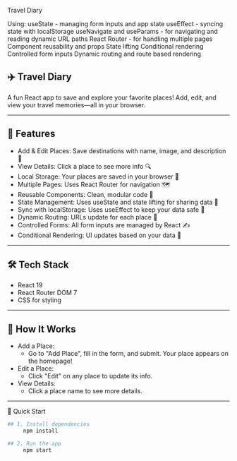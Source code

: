 Travel Diary

Using: 
useState - managing form inputs and app state
useEffect - syncing state with localStorage
useNavigate and useParams - for navigating and reading dynamic URL paths
React Router - for handling multiple pages
Component reusability and props
State lifting
Conditional rendering
Controlled form inputs
Dynamic routing and route based rendering

## ✈️ Travel Diary
A fun React app to save and explore your favorite places!
Add, edit, and view your travel memories—all in your browser.

---

## 🚀 Features
- Add & Edit Places: Save destinations with name, image, and description 📝
- View Details: Click a place to see more info 🔍
- Local Storage: Your places are saved in your browser 💾
- Multiple Pages: Uses React Router for navigation 🗺️
- Reusable Components: Clean, modular code 🧩
- State Management: Uses useState and state lifting for sharing data 🔄
- Sync with localStorage: Uses useEffect to keep your data safe 🔐
- Dynamic Routing: URLs update for each place 🔗
- Controlled Forms: All form inputs are managed by React ✍️
- Conditional Rendering: UI updates based on your data 🎨

---

## 🛠️ Tech Stack
- React 19
- React Router DOM 7
- CSS for styling

---

## 📝 How It Works
- Add a Place:
  - Go to "Add Place", fill in the form, and submit. Your place appears on the homepage!
- Edit a Place:
   - Click "Edit" on any place to update its info.
- View Details:
   - Click a place name to see more details.

---

🏁 Quick Start
```bash
## 1. Install dependencies
     npm install
```

```bash
## 2. Run the app
     npm start
```

